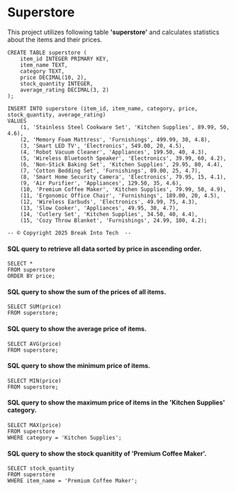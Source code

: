 # Superstore

This project utilizes following table **'superstore'** and calculates statistics about the items and their prices.

```
CREATE TABLE superstore (
    item_id INTEGER PRIMARY KEY,
    item_name TEXT,
    category TEXT,
    price DECIMAL(10, 2),
    stock_quantity INTEGER,
    average_rating DECIMAL(3, 2)
);

INSERT INTO superstore (item_id, item_name, category, price, stock_quantity, average_rating)
VALUES
    (1, 'Stainless Steel Cookware Set', 'Kitchen Supplies', 89.99, 50, 4.6),
    (2, 'Memory Foam Mattress', 'Furnishings', 499.99, 30, 4.8),
    (3, 'Smart LED TV', 'Electronics', 549.00, 20, 4.5),
    (4, 'Robot Vacuum Cleaner', 'Appliances', 199.50, 40, 4.3),
    (5, 'Wireless Bluetooth Speaker', 'Electronics', 39.99, 60, 4.2),
    (6, 'Non-Stick Baking Set', 'Kitchen Supplies', 29.95, 80, 4.4),
    (7, 'Cotton Bedding Set', 'Furnishings', 89.00, 25, 4.7),
    (8, 'Smart Home Security Camera', 'Electronics', 79.95, 15, 4.1),
    (9, 'Air Purifier', 'Appliances', 129.50, 35, 4.6),
    (10, 'Premium Coffee Maker', 'Kitchen Supplies', 79.99, 50, 4.9),
    (11, 'Ergonomic Office Chair', 'Furnishings', 189.00, 20, 4.5),
    (12, 'Wireless Earbuds', 'Electronics', 49.99, 75, 4.3),
    (13, 'Slow Cooker', 'Appliances', 49.95, 30, 4.7),
    (14, 'Cutlery Set', 'Kitchen Supplies', 34.50, 40, 4.4),
    (15, 'Cozy Throw Blanket', 'Furnishings', 24.99, 100, 4.2);

-- © Copyright 2025 Break Into Tech  --
```

#### SQL query to retrieve all data sorted by price in ascending order.
```
SELECT *
FROM superstore
ORDER BY price;
```

#### SQL query to show the sum of the prices of all items.
```
SELECT SUM(price)
FROM superstore;
```

#### SQL query to show the average price of items.
```
SELECT AVG(price)
FROM superstore;
```

#### SQL query to show the minimum price of items.
```
SELECT MIN(price)
FROM superstore;
```

#### SQL query to show the maximum price of items in the 'Kitchen Supplies' category.
```
SELECT MAX(price)
FROM superstore
WHERE category = 'Kitchen Supplies';
```

#### SQL query to show the stock quanitity of 'Premium Coffee Maker'.
```
SELECT stock_quantity
FROM superstore
WHERE item_name = 'Premium Coffee Maker';
```
